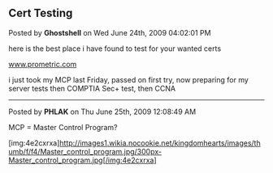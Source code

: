 ## Cert Testing
Posted by **Ghostshell** on Wed June 24th, 2009 04:02:01 PM

here is the best place i have found to test for your wanted certs

<!-- w --><a class="postlink" href="http://www.prometric.com">www.prometric.com</a><!-- w -->

i just took my MCP last Friday, passed on first try, now preparing for my server tests then COMPTIA Sec+ test, then CCNA

--------------------------------------------------------------------------------

Posted by **PHLAK** on Thu June 25th, 2009 12:08:49 AM

MCP = Master Control Program?

[img:4e2cxrxa]http://images1.wikia.nocookie.net/kingdomhearts/images/thumb/f/f4/Master_control_program.jpg/300px-Master_control_program.jpg[/img:4e2cxrxa]
